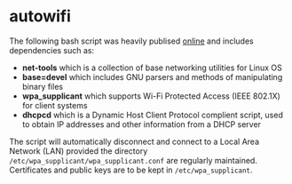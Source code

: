 # autowifi
The following bash script was heavily publised [online](http://ict.siit.tu.ac.th/help/iw) and includes dependencies such as:  
* **net-tools** which is a collection of base networking utilities for Linux OS  
* **base=devel** which includes GNU parsers and methods of manipulating binary files  
* **wpa_supplicant** which supports Wi-Fi Protected Access (IEEE 802.1X) for client systems  
* **dhcpcd** which is a Dynamic Host Client Protocol complient script, used to obtain IP addresses and other information from a DHCP server  
   
The script will automatically disconnect and connect to a Local Area Network (LAN) provided the directory `/etc/wpa_supplicant/wpa_supplicant.conf` are regularly maintained. Certificates and public keys are to be kept in `/etc/wpa_supplicant`. 
